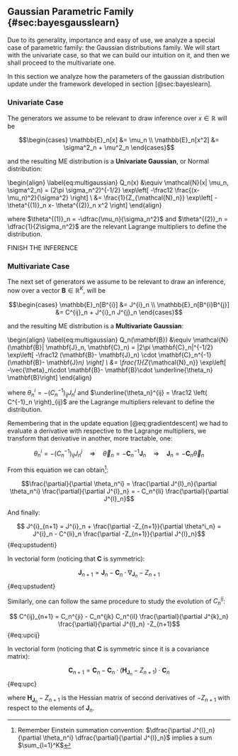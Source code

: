 
## Gaussian Parametric Family {#sec:bayesgausslearn}

Due to its generality, importance and easy of use, we analyze a special case of parametric family: the Gaussian distributions family. We will start with the univariate case, so that we can build our intuition on it, and then we shall proceed to the multivariate one.

In this section we analyze how the parameters of the gaussian distribution update under the framework developed in section [@sec:bayeslearn].

### Univariate Case

The generators we assume to be relevant to draw inference over $x\in \mathbb{R}$ will be

$$\begin{cases}
    \mathbb{E}_n[x]   &= \mu_n \\  
    \mathbb{E}_n[x^2] &= \sigma^2_n + \mu^2_n
  \end{cases}$$

and the resulting ME distribution is a **Univariate Gaussian**, or Normal distribution:

\begin{align}
    \label{eq:multigaussian}
      Q_n(x) &\equiv \mathcal{N}(x| \mu_n, \sigma^2_n) = (2\pi \sigma_n^2)^{-1/2} \exp\left[ -\frac12 \frac{(x- \mu_n)^2}{\sigma^2} \right] \\
             &= \frac{1}{Z_{\mathcal{N}_n}} \exp\left[ -\theta^{(1)}_n x- \theta^{(2)}_n x^2 \right]
\end{align}

where $\theta^{(1)}_n = -\dfrac{\mu_n}{\sigma_n^2}$ and $\theta^{(2)}_n =  \dfrac{1}{2\sigma_n^2}$ are the relevant Lagrange multipliers to define the distribution.

FINISH THE INFERENCE

### Multivariate Case

The next set of generators we assume to be relevant to draw an inference, now over a vector $\mathbf{B}\in \mathbb{R}^K$, will be

$$\begin{cases}
    \mathbb{E}_n[B^{i}] &= J^{i}_n \\  
    \mathbb{E}_n[B^{i}B^{j}] &= C^{ij}_n + J^{i}_n J^{j}_n
    \end{cases}$$

and the resulting ME distribution is a **Multivariate Gaussian**:

\begin{align}
    \label{eq:multigaussian}
      Q_n(\mathbf{B}) &\equiv \mathcal{N}(\mathbf{B}| \mathbf{J}_n, \mathbf{C}_n) = |2\pi \mathbf{C}_n|^{-1/2} \exp\left[ -\frac12 (\mathbf{B}- \mathbf{J}_n) \cdot \mathbf{C}_n^{-1} (\mathbf{B}- \mathbf{J}_n) \right] \\
    &= \frac{1}{Z_{\mathcal{N}_n}} \exp\left[ -\vec{\theta}_n\cdot \mathbf{B}- \mathbf{B}\cdot \underline{\theta_n} \mathbf{B}\right]
\end{align}

where $\theta^i_n = - \left( C^{-1}_n\right)_{ij}J^{j}_n$ and $\underline{\theta_n}^{ij} =  \frac12 \left( C^{-1}_n \right)_{ij}$ are the Lagrange multipliers relevant to define the distribution.

Remembering that in the update equation [@eq:gradientdescent] we had to evaluate a derivative with respective to the Lagrange multipliers, we transform that derivative in another, more tractable, one:

$$\theta^i_n = - \left( C^{-1}_n\right)_{ij}J^{j}_n\quad \Rightarrow\quad \vec{\theta}_n =  - \mathbf{C}_n^{-1} \mathbf{J}_n\quad \Rightarrow\quad \mathbf{J}_n = - \mathbf{C}_n \vec{\theta}_n$$

From this equation we can obtain[^einstein-reminder]:

$$\frac{\partial}{\partial \theta_n^i} = \frac{\partial J^{l}_n}{\partial \theta_n^i} \frac{\partial}{\partial J^{l}_n} = - C_n^{li} \frac{\partial}{\partial J^{l}_n}$$

And finally:

$$ J^{i}_{n+1} = J^{i}_n + \frac{\partial -Z_{n+1}}{\partial \theta^i_n} = J^{i}_n - C^{li}_n \frac{\partial -Z_{n+1}}{\partial J^{l}_n}$$ {#eq:upstudenti}

In vectorial form (noticing that $\mathbf{C}$ is symmetric):

$$ \mathbf{J}_{n+1} = \mathbf{J}_n - \mathbf{C}_n \cdot \nabla_{\mathbf{J}_n} -Z_{n+1}$$ {#eq:upstudent}

Similarly, one can follow the same procedure to study the evolution of $C^{ij}_n$:

$$ C^{ij}_{n+1} = C_n^{ji} - C_n^{jk} C_n^{il} \frac{\partial}{\partial J^{k}_n} \frac{\partial}{\partial J^{l}_n} -Z_{n+1}$$ {#eq:upcij}

In vectorial form (noticing that $\mathbf{C}$ is symmetric since it is a covariance matrix):

$$ \mathbf{C}_{n+1} = \mathbf{C}_n - \mathbf{C}_n \cdot \left( \mathbf{H}_{\mathbf{J}_n} -Z_{n+1} \right) \cdot \mathbf{C}_n $$ {#eq:upc}

where $\mathbf{H}_{\mathbf{J}_n} -Z_{n+1}$ is the Hessian matrix of second derivatives of $-Z_{n+1}$ with respect to the elements of $\mathbf{J}_n$.


[^einstein-reminder]:

    Remember Einstein summation convention: $\dfrac{\partial J^{l}_n}{\partial \theta_n^i} \dfrac{\partial}{\partial J^{l}_n}$ implies a sum $\sum_{l=1}^K$
